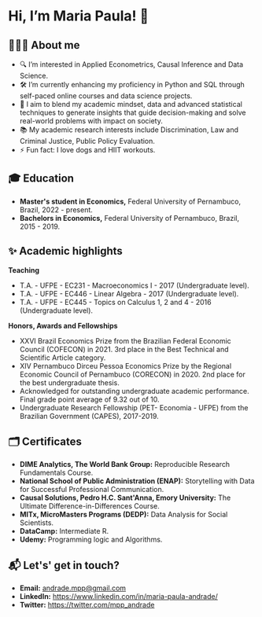 # Hi, I’m Maria Paula! 👋
## 👩🏻‍💻 About me
- 🔍 I’m interested in Applied Econometrics, Causal Inference and Data Science.
- 🛠️ I’m currently enhancing my proficiency in Python and SQL through self-paced online courses and data science projects.
- 🎯 I aim to blend my academic mindset, data and advanced statistical techniques to generate insights that guide decision-making and solve real-world problems with impact on society.
- 📚 My academic research interests include Discrimination, Law and Criminal Justice, Public Policy Evaluation.
- ⚡ Fun fact: I love dogs and HIIT workouts.
  
## 🎓 Education
- **Master's student in Economics,** Federal University of Pernambuco, Brazil, 2022 - present.
- **Bachelors in Economics,** Federal University of Pernambuco, Brazil, 2015 - 2019.

## ✨ Academic highlights
**Teaching**
  - T.A. - UFPE - EC231 - Macroeconomics I - 2017 (Undergraduate level).
  - T.A. - UFPE - EC446 - Linear Algebra - 2017 (Undergraduate level).
  - T.A. - UFPE - EC445 - Topics on Calculus 1, 2 and 4 - 2016 (Undergraduate level).
    
**Honors, Awards and Fellowships**
  - XXVI Brazil Economics Prize from the Brazilian Federal Economic Council (COFECON) in 2021. 3rd place in the Best Technical and Scientific Article category.
  - XIV Pernambuco Dirceu Pessoa Economics Prize by the Regional Economic Council of Pernambuco (CORECON) in 2020. 2nd place for the best undergraduate thesis.
  - Acknowledged for outstanding undergraduate academic performance. Final grade point average of 9.32 out of 10.
  - Undergraduate Research Fellowship (PET- Economia - UFPE) from the Brazilian Government (CAPES), 2017-2019.
    
## 🗂️ Certificates
- **DIME Analytics, The World Bank Group:** Reproducible Research Fundamentals Course.
- **National School of Public Administration (ENAP):** Storytelling with Data for Successful Professional Communication.
- **Causal Solutions, Pedro H.C. Sant'Anna, Emory University:** The Ultimate Difference-in-Differences Course.
- **MITx, MicroMasters Programs (DEDP):** Data Analysis for Social Scientists.
- **DataCamp:** Intermediate R.
- **Udemy:** Programming logic and Algorithms.

## 📬 Let's' get in touch?
- **Email:** andrade.mpp@gmail.com
- **LinkedIn:** https://www.linkedin.com/in/maria-paula-andrade/
- **Twitter:** https://twitter.com/mpp_andrade

<!---
MariaPaulaAndrade/MariaPaulaAndrade is a ✨ special ✨ repository because its README.md (this file) appears on your GitHub profile.
You can click the Preview link to take a look at your changes.
--->
